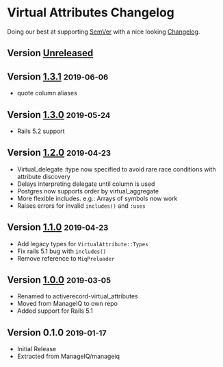 # Virtual Attributes Changelog

Doing our best at supporting [SemVer](http://semver.org/) with
a nice looking [Changelog](http://keepachangelog.com).

## Version [Unreleased]

## Version [1.3.1] <small>2019-06-06</small>

* quote column aliases

## Version [1.3.0] <small>2019-05-24</small>

* Rails 5.2 support

## Version [1.2.0] <small>2019-04-23</small>

* Virtual_delegate :type now specified to avoid rare race conditions with attribute discovery
* Delays interpreting delegate until column is used
* Postgres now supports order by virtual_aggregate
* More flexible includes. e.g.: Arrays of symbols now work
* Raises errors for invalid `includes()` and `:uses`

## Version [1.1.0] <small>2019-04-23</small>

* Add legacy types for `VirtualAttribute::Types`
* Fix rails 5.1 bug with `includes()`
* Remove reference to `MiqPreloader`

## Version [1.0.0] <small>2019-03-05</small>

* Renamed to activerecord-virtual_attributes
* Moved from ManageIQ to own repo
* Added support for Rails 5.1

## Version 0.1.0 <small>2019-01-17</small>

* Initial Release
* Extracted from ManageIQ/manageiq

[Unreleased]: https://github.com/ManageIQ/activerecord-virtual_attributes/compare/v1.3.1...HEAD
[1.3.1]: https://github.com/ManageIQ/activerecord-virtual_attributes/compare/v1.3.0...v1.3.1
[1.3.0]: https://github.com/ManageIQ/activerecord-virtual_attributes/compare/v1.2.0...v1.3.0
[1.2.0]: https://github.com/ManageIQ/activerecord-virtual_attributes/compare/v1.1.0...v1.2.0
[1.1.0]: https://github.com/ManageIQ/activerecord-virtual_attributes/compare/v1.0.0...v1.1.0
[1.0.0]: https://github.com/ManageIQ/activerecord-virtual_attributes/compare/v0.1.0...v1.0.0
